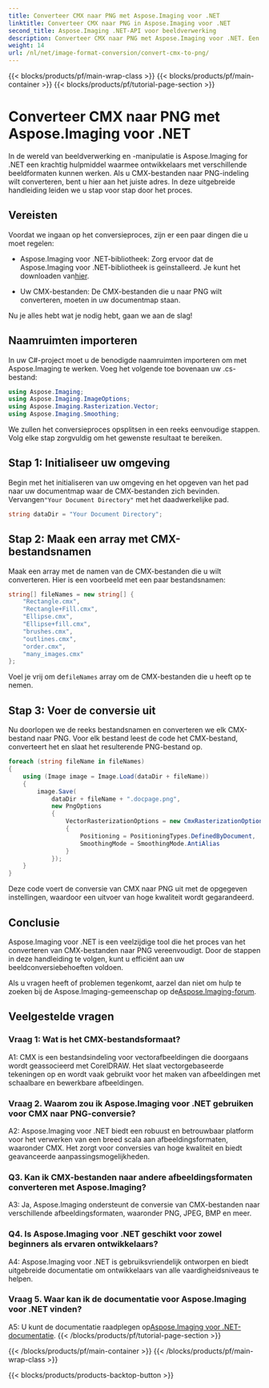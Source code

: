 ```yaml
---
title: Converteer CMX naar PNG met Aspose.Imaging voor .NET
linktitle: Converteer CMX naar PNG in Aspose.Imaging voor .NET
second_title: Aspose.Imaging .NET-API voor beeldverwerking
description: Converteer CMX naar PNG met Aspose.Imaging voor .NET. Een stapsgewijze handleiding voor ontwikkelaars. Behaal eenvoudig resultaten van hoge kwaliteit.
weight: 14
url: /nl/net/image-format-conversion/convert-cmx-to-png/
---
```


{{< blocks/products/pf/main-wrap-class >}}
{{< blocks/products/pf/main-container >}}
{{< blocks/products/pf/tutorial-page-section >}}

# Converteer CMX naar PNG met Aspose.Imaging voor .NET

In de wereld van beeldverwerking en -manipulatie is Aspose.Imaging for .NET een krachtig hulpmiddel waarmee ontwikkelaars met verschillende beeldformaten kunnen werken. Als u CMX-bestanden naar PNG-indeling wilt converteren, bent u hier aan het juiste adres. In deze uitgebreide handleiding leiden we u stap voor stap door het proces.

## Vereisten

Voordat we ingaan op het conversieproces, zijn er een paar dingen die u moet regelen:

-  Aspose.Imaging voor .NET-bibliotheek: Zorg ervoor dat de Aspose.Imaging voor .NET-bibliotheek is geïnstalleerd. Je kunt het downloaden van[hier](https://releases.aspose.com/imaging/net/).

- Uw CMX-bestanden: De CMX-bestanden die u naar PNG wilt converteren, moeten in uw documentmap staan.

Nu je alles hebt wat je nodig hebt, gaan we aan de slag!

## Naamruimten importeren

In uw C#-project moet u de benodigde naamruimten importeren om met Aspose.Imaging te werken. Voeg het volgende toe bovenaan uw .cs-bestand:

```csharp
using Aspose.Imaging;
using Aspose.Imaging.ImageOptions;
using Aspose.Imaging.Rasterization.Vector;
using Aspose.Imaging.Smoothing;
```

We zullen het conversieproces opsplitsen in een reeks eenvoudige stappen. Volg elke stap zorgvuldig om het gewenste resultaat te bereiken.

## Stap 1: Initialiseer uw omgeving

 Begin met het initialiseren van uw omgeving en het opgeven van het pad naar uw documentmap waar de CMX-bestanden zich bevinden. Vervangen`"Your Document Directory"` met het daadwerkelijke pad.

```csharp
string dataDir = "Your Document Directory";
```

## Stap 2: Maak een array met CMX-bestandsnamen

Maak een array met de namen van de CMX-bestanden die u wilt converteren. Hier is een voorbeeld met een paar bestandsnamen:

```csharp
string[] fileNames = new string[] {
    "Rectangle.cmx",
    "Rectangle+Fill.cmx",
    "Ellipse.cmx",
    "Ellipse+fill.cmx",
    "brushes.cmx",
    "outlines.cmx",
    "order.cmx",
    "many_images.cmx"
};
```

 Voel je vrij om de`fileNames` array om de CMX-bestanden die u heeft op te nemen.

## Stap 3: Voer de conversie uit

Nu doorlopen we de reeks bestandsnamen en converteren we elk CMX-bestand naar PNG. Voor elk bestand leest de code het CMX-bestand, converteert het en slaat het resulterende PNG-bestand op.

```csharp
foreach (string fileName in fileNames)
{
    using (Image image = Image.Load(dataDir + fileName))
    {
        image.Save(
            dataDir + fileName + ".docpage.png",
            new PngOptions
            {
                VectorRasterizationOptions = new CmxRasterizationOptions()
                {
                    Positioning = PositioningTypes.DefinedByDocument,
                    SmoothingMode = SmoothingMode.AntiAlias
                }
            });
    }
}
```

Deze code voert de conversie van CMX naar PNG uit met de opgegeven instellingen, waardoor een uitvoer van hoge kwaliteit wordt gegarandeerd.

## Conclusie

Aspose.Imaging voor .NET is een veelzijdige tool die het proces van het converteren van CMX-bestanden naar PNG vereenvoudigt. Door de stappen in deze handleiding te volgen, kunt u efficiënt aan uw beeldconversiebehoeften voldoen.

 Als u vragen heeft of problemen tegenkomt, aarzel dan niet om hulp te zoeken bij de Aspose.Imaging-gemeenschap op de[Aspose.Imaging-forum](https://forum.aspose.com/).

## Veelgestelde vragen

### Vraag 1: Wat is het CMX-bestandsformaat?

A1: CMX is een bestandsindeling voor vectorafbeeldingen die doorgaans wordt geassocieerd met CorelDRAW. Het slaat vectorgebaseerde tekeningen op en wordt vaak gebruikt voor het maken van afbeeldingen met schaalbare en bewerkbare afbeeldingen.

### Vraag 2. Waarom zou ik Aspose.Imaging voor .NET gebruiken voor CMX naar PNG-conversie?

A2: Aspose.Imaging voor .NET biedt een robuust en betrouwbaar platform voor het verwerken van een breed scala aan afbeeldingsformaten, waaronder CMX. Het zorgt voor conversies van hoge kwaliteit en biedt geavanceerde aanpassingsmogelijkheden.

### Q3. Kan ik CMX-bestanden naar andere afbeeldingsformaten converteren met Aspose.Imaging?

A3: Ja, Aspose.Imaging ondersteunt de conversie van CMX-bestanden naar verschillende afbeeldingsformaten, waaronder PNG, JPEG, BMP en meer.

### Q4. Is Aspose.Imaging voor .NET geschikt voor zowel beginners als ervaren ontwikkelaars?

A4: Aspose.Imaging voor .NET is gebruiksvriendelijk ontworpen en biedt uitgebreide documentatie om ontwikkelaars van alle vaardigheidsniveaus te helpen.

### Vraag 5. Waar kan ik de documentatie voor Aspose.Imaging voor .NET vinden?

 A5: U kunt de documentatie raadplegen op[Aspose.Imaging voor .NET-documentatie](https://reference.aspose.com/imaging/net/).
{{< /blocks/products/pf/tutorial-page-section >}}

{{< /blocks/products/pf/main-container >}}
{{< /blocks/products/pf/main-wrap-class >}}

{{< blocks/products/products-backtop-button >}}
